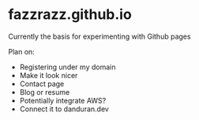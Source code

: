 # fazzrazz.github.io
Currently the basis for experimenting with Github pages

Plan on:
- Registering under my domain
- Make it look nicer
- Contact page
- Blog or resume
- Potentially integrate AWS?
- Connect it to danduran.dev
